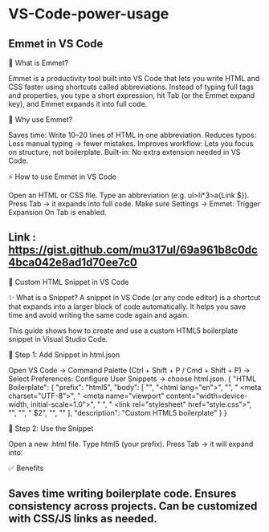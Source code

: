 # VS-Code-power-usage
Emmet in VS Code 
---
📌 What is Emmet?

Emmet is a productivity tool built into VS Code that lets you write HTML and CSS faster using shortcuts called abbreviations. Instead of typing full tags and properties, you type a short expression, hit Tab (or the Emmet expand key), and Emmet expands it into full code.

🚀 Why use Emmet?

Saves time: Write 10–20 lines of HTML in one abbreviation.
Reduces typos: Less manual typing → fewer mistakes.
Improves workflow: Lets you focus on structure, not boilerplate.
Built-in: No extra extension needed in VS Code.

⚡ How to use Emmet in VS Code

Open an HTML or CSS file.
Type an abbreviation (e.g. ul>li*3>a{Link $}).
Press Tab → it expands into full code.
Make sure Settings → Emmet: Trigger Expansion On Tab is enabled. 

Link : https://gist.github.com/mu317ul/69a961b8c0dc4bca042e8ad1d70ee7c0
---

🚀 Custom HTML Snippet in VS Code

✨ What is a Snippet?
A snippet in VS Code (or any code editor) is a shortcut that expands into a larger block of code automatically.
It helps you save time and avoid writing the same code again and again.

This guide shows how to create and use a custom HTML5 boilerplate snippet in Visual Studio Code.

📌 Step 1: Add Snippet in html.json

Open VS Code → Command Palette (Ctrl + Shift + P / Cmd + Shift + P) →
Select Preferences: Configure User Snippets → choose html.json.
{
  "HTML Boilerplate": {
    "prefix": "html5",
    "body": [
      "<!DOCTYPE html>",
      "<html lang=\"en\">",
      "<head>",
      "  <meta charset=\"UTF-8\">",
      "  <meta name=\"viewport\" content=\"width=device-width, initial-scale=1.0\">",
      "  <title>$1</title>",
      "  <link rel=\"stylesheet\" href=\"style.css\">",
      "</head>",
      "<body>",
      "  $2",
      "</body>",
      "</html>"
    ],
    "description": "Custom HTML5 boilerplate"
  }
}

📌 Step 2: Use the Snippet

Open a new .html file.
Type html5 (your prefix).
Press Tab → it will expand into:

<!DOCTYPE html>
<html lang="en">
<head>
  <meta charset="UTF-8">
  <meta name="viewport" content="width=device-width, initial-scale=1.0">
  <title></title>
  <link rel="stylesheet" href="style.css">
</head>
<body>
</body>
</html>

✅ Benefits

Saves time writing boilerplate code.
Ensures consistency across projects.
Can be customized with CSS/JS links as needed.
---